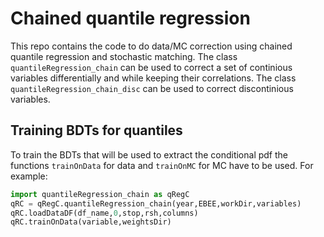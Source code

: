 # Chained quantile regression
This repo contains the code to do data/MC correction using chained quantile regression and stochastic matching. 
The class `quantileRegression_chain` can be used to correct a set of continious variables differentially and 
while keeping their correlations. The class `quantileRegression_chain_disc` can be used to correct discontinious variables.
## Training BDTs for quantiles
To train the BDTs that will be used to extract the conditional pdf the functions `trainOnData` for data and `trainOnMC` 
for MC have to be used. For example:
```python
import quantileRegression_chain as qRegC
qRC = qRegC.quantileRegression_chain(year,EBEE,workDir,variables)
qRC.loadDataDF(df_name,0,stop,rsh,columns)
qRC.trainOnData(variable,weightsDir)
```
